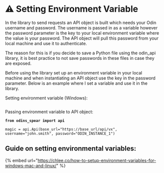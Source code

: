 # ⚠️ Setting Environment Variable

In the library to send requests an API object is built which needs your Odin username and password. The username is passed in as a variable however the password parameter is the key to your local environment variable where the value is your password. The API object will pull this password from your local machine and use it to authenticate.&#x20;

The reason for this is if you decide to save a Python file using the odin\_api library, it is best practice to not save passwords in these files in case they are exposed.

Before using the library set up an environment variable in your local machine and when instantiating an API object use the key in the password parameter. Below is an example where I set a variable and use it in the library.

Setting environment variable (Windows):

<figure><img src="../../.gitbook/assets/image (6).png" alt=""><figcaption></figcaption></figure>

Passing environment variable to API object:

<pre class="language-python" data-overflow="wrap"><code class="lang-python"><strong>from odins_spear import api
</strong>
magic = api.Api(base_url="https://base_url/api/vx", username="john.smith", password="ODIN_INSTANCE_1")
</code></pre>

## Guide on setting environmental variables:&#x20;

{% embed url="https://chlee.co/how-to-setup-environment-variables-for-windows-mac-and-linux/" %}
